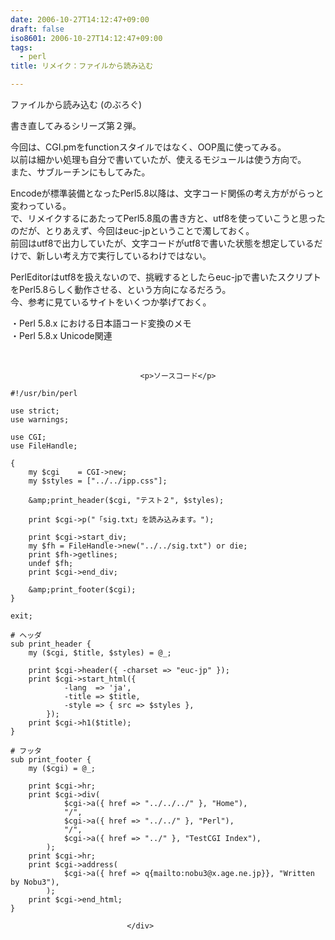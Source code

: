 ```yaml
---
date: 2006-10-27T14:12:47+09:00
draft: false
iso8601: 2006-10-27T14:12:47+09:00
tags:
  - perl
title: リメイク：ファイルから読み込む

---
```


<div class="entry-body">
                                 <p>ファイルから読み込む (のぶろぐ)</p>

<p>書き直してみるシリーズ第２弾。</p>

<p>今回は、CGI.pmをfunctionスタイルではなく、OOP風に使ってみる。<br />
以前は細かい処理も自分で書いていたが、使えるモジュールは使う方向で。<br />
また、サブルーチンにもしてみた。</p>

<p>Encodeが標準装備となったPerl5.8以降は、文字コード関係の考え方ががらっと変わっている。<br />
で、リメイクするにあたってPerl5.8風の書き方と、utf8を使っていこうと思ったのだが、とりあえず、今回はeuc-jpということで濁しておく。<br />前回はutf8で出力していたが、文字コードがutf8で書いた状態を想定しているだけで、新しい考え方で実行しているわけではない。</p>

<p>PerlEditorはutf8を扱えないので、挑戦するとしたらeuc-jpで書いたスクリプトをPerl5.8らしく動作させる、という方向になるだろう。<br />
今、参考に見ているサイトをいくつか挙げておく。</p>

<p>・Perl 5.8.x における日本語コード変換のメモ<br />
・Perl 5.8.x Unicode関連</p>

<p><br /></p>
                              
                                 <p>ソースコード</p>

```text
#!/usr/bin/perl

use strict;
use warnings;

use CGI;
use FileHandle;

{
    my $cgi    = CGI->new;
    my $styles = ["../../ipp.css"];

    &amp;print_header($cgi, "テスト２", $styles);

    print $cgi->p("「sig.txt」を読み込みます。");

    print $cgi->start_div;
    my $fh = FileHandle->new("../../sig.txt") or die;
    print $fh->getlines;
    undef $fh;
    print $cgi->end_div;

    &amp;print_footer($cgi);
}

exit;

# ヘッダ
sub print_header {
    my ($cgi, $title, $styles) = @_;

    print $cgi->header({ -charset => "euc-jp" });
    print $cgi->start_html({
            -lang  => 'ja',
            -title => $title,
            -style => { src => $styles },
        });
    print $cgi->h1($title);
}

# フッタ
sub print_footer {
    my ($cgi) = @_;

    print $cgi->hr;
    print $cgi->div(
            $cgi->a({ href => "../../../" }, "Home"),
            "/",
            $cgi->a({ href => "../../" }, "Perl"),
            "/",
            $cgi->a({ href => "../" }, "TestCGI Index"),
        );
    print $cgi->hr;
    print $cgi->address(
            $cgi->a({ href => q{mailto:nobu3@x.age.ne.jp}}, "Written by Nobu3"),
        );
    print $cgi->end_html;
}
```
                              </div>
    	